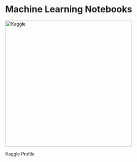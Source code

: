 # Machine Learning Notebooks
  <a href="https://www.kaggle.com/iqmansingh">
    <img src="https://cdn.discordapp.com/attachments/774996539457142784/1090521320686620692/FB1_49YXsAMDygi1.jpg" alt="Kaggle" width = 400 />
  </a>
 <p>  Kaggle Profile</p>
